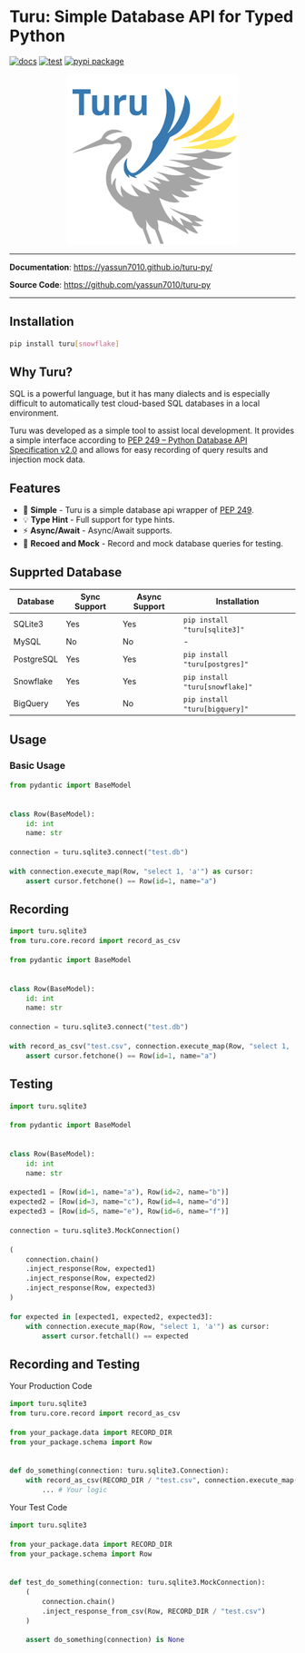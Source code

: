 # Turu: Simple Database API for Typed Python

<!-- --8<-- [start:badges] -->
[![docs](https://github.com/yassun7010/turu-py/actions/workflows/publish-mkdocs.yml/badge.svg)](https://yassun7010.github.io/turu-py/)
[![test](https://github.com/yassun7010/turu-py/actions/workflows/test-suite.yml/badge.svg)](https://github.com/yassun7010/turu-py/actions)
[![pypi package](https://badge.fury.io/py/turu.svg)](https://pypi.org/project/turu)
<!-- --8<-- [end:badges] -->

<p align="center">
    <img alt="logo" src="./docs/images/logo.svg" width="300" />
</p>

---

**Documentation**: <a href="https://yassun7010.github.io/turu-py/" target="_blank">https://yassun7010.github.io/turu-py/</a>

**Source Code**: <a href="https://github.com/yassun7010/turu-py" target="_blank">https://github.com/yassun7010/turu-py</a>

---

## Installation

```bash
pip install turu[snowflake]
```

<!-- --8<-- [start:why_turu] -->
## Why Turu?
SQL is a powerful language, but it has many dialects and is especially difficult to automatically test cloud-based SQL databases in a local environment.

Turu was developed as a simple tool to assist local development.
It provides a simple interface according to [PEP 249 – Python Database API Specification v2.0](https://peps.python.org/pep-0249/) and allows for easy recording of query results and injection mock data.
<!-- --8<-- [end:why_turu] -->

<!-- --8<-- [start:features] -->
## Features

- :rocket: **Simple** - Turu is a simple database api wrapper of [PEP 249](https://peps.python.org/pep-0249/).
- :bulb: **Type Hint**  - Full support for type hints.
- :zap: **Async/Await** - Async/Await supports.
- :test_tube: **Recoed and Mock** - Record and mock database queries for testing.
<!-- --8<-- [end:features] -->

<!-- --8<-- [start:adapters] -->
## Supprted Database

| Database   | Sync Support | Async Support | Installation                    |
| ---------- | ------------ | ------------- | ------------------------------- |
| SQLite3    | Yes          | Yes           | `pip install "turu[sqlite3]"`   |
| MySQL      | No           | No            |  -                              |
| PostgreSQL | Yes          | Yes           | `pip install "turu[postgres]"`  |
| Snowflake  | Yes          | Yes           | `pip install "turu[snowflake]"` |
| BigQuery   | Yes          | No            | `pip install "turu[bigquery]"`  |
<!-- --8<-- [end:adapters] -->

## Usage

### Basic Usage

```python
from pydantic import BaseModel


class Row(BaseModel):
    id: int
    name: str

connection = turu.sqlite3.connect("test.db")

with connection.execute_map(Row, "select 1, 'a'") as cursor:
    assert cursor.fetchone() == Row(id=1, name="a")
```

## Recording

```python
import turu.sqlite3
from turu.core.record import record_as_csv

from pydantic import BaseModel


class Row(BaseModel):
    id: int
    name: str

connection = turu.sqlite3.connect("test.db")

with record_as_csv("test.csv", connection.execute_map(Row, "select 1, 'a'")) as cursor:
    assert cursor.fetchone() == Row(id=1, name="a")
```

## Testing

```python
import turu.sqlite3

from pydantic import BaseModel


class Row(BaseModel):
    id: int
    name: str

expected1 = [Row(id=1, name="a"), Row(id=2, name="b")]
expected2 = [Row(id=3, name="c"), Row(id=4, name="d")]
expected3 = [Row(id=5, name="e"), Row(id=6, name="f")]

connection = turu.sqlite3.MockConnection()

(
    connection.chain()
    .inject_response(Row, expected1)
    .inject_response(Row, expected2)
    .inject_response(Row, expected3)
)

for expected in [expected1, expected2, expected3]:
    with connection.execute_map(Row, "select 1, 'a'") as cursor:
        assert cursor.fetchall() == expected

```

## Recording and Testing

Your Production Code

```python
import turu.sqlite3
from turu.core.record import record_as_csv

from your_package.data import RECORD_DIR
from your_package.schema import Row


def do_something(connection: turu.sqlite3.Connection):
    with record_as_csv(RECORD_DIR / "test.csv", connection.execute_map(Row, "select 1, 'a'")) as cursor:
        ... # Your logic
```

Your Test Code

```python
import turu.sqlite3

from your_package.data import RECORD_DIR
from your_package.schema import Row


def test_do_something(connection: turu.sqlite3.MockConnection):
    (
        connection.chain()
        .inject_response_from_csv(Row, RECORD_DIR / "test.csv")
    )

    assert do_something(connection) is None
```
